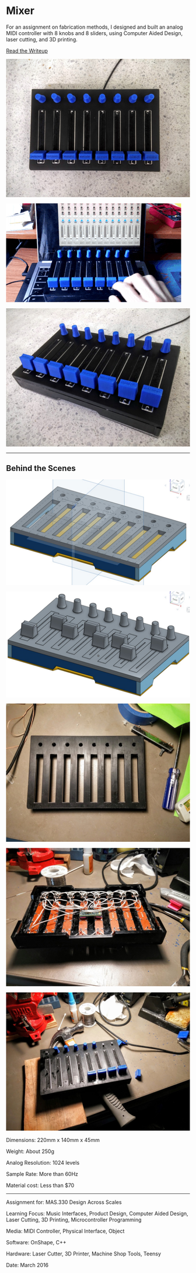 # Mixer

For an assignment on fabrication methods, I designed and built an analog MIDI controller with 8 knobs and 8 sliders, using Computer Aided Design, laser cutting, and 3D printing.

[Read the Writeup](https://docs.google.com/document/d/17EeCE5cnWYPYfy-mMV8Jlubh-wPYbIRkHEhIJLNOey4/edit)

![](Mixer1.jpg)

![](Mixer2.gif)

![](Mixer3.jpg)

---

## Behind the Scenes

![](Mixer4.jpg)

![](Mixer5.jpg)

![](Mixer6.jpg)

![](Mixer7.jpg)

![](Mixer8.jpg)

Dimensions: 220mm x 140mm x 45mm

Weight: About 250g

Analog Resolution: 1024 levels

Sample Rate: More than 60Hz

Material cost: Less than $70

---

Assignment for: MAS.330 Design Across Scales

Learning Focus: Music Interfaces, Product Design, Computer Aided Design, Laser Cutting, 3D Printing, Microcontroller Programming

Media: MIDI Controller, Physical Interface, Object

Software: OnShape, C++

Hardware: Laser Cutter, 3D Printer, Machine Shop Tools, Teensy

Date: March 2016
